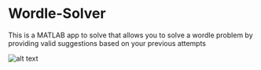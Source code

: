 # Wordle-Solver
This is a MATLAB app to solve that allows you to solve a wordle problem by providing valid suggestions based on your previous attempts

![alt text](https://github.com/cwey/Wordle-Solver/blob/main/WordleCoverImage.png)
